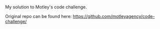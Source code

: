 My solution to Motley's code challenge.

Original repo can be found here: https://github.com/motleyagency/code-challenge/
